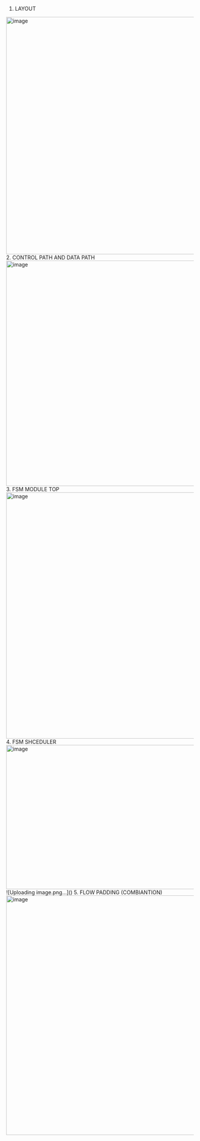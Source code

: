 1. LAYOUT
<img width="1144" height="637" alt="image" src="https://github.com/user-attachments/assets/dd3b7572-6ba4-4b33-ba09-377e2ba3637d" />
2. CONTROL PATH AND DATA PATH
<img width="1217" height="605" alt="image" src="https://github.com/user-attachments/assets/e3221cb8-0bb7-49c9-ac63-df4d8b2b1895" />
3. FSM MODULE TOP
<img width="1344" height="661" alt="image" src="https://github.com/user-attachments/assets/dd4f4f26-1cca-4c36-9c22-b8b555c1422e" />
4. FSM SHCEDULER
<img width="1062" height="387" alt="image" src="https://github.com/user-attachments/assets/f86b7f55-9eb6-47cd-b929-f7bd87f563cb" />
![Uploading image.png…]()
5. FLOW PADDING (COMBIANTION)
<img width="1278" height="643" alt="image" src="https://github.com/user-attachments/assets/d3708b9d-42c3-440d-a182-05b18ff3fed8" />
